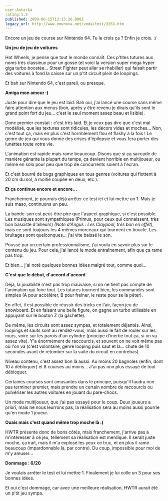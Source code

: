 ```yaml
---
user:Antarka
rating:1.5
published: 2009-06-15T12:15:26.000Z
legacy_url: http://www.emunova.net/veda/test/3263.htm
---
```

Encore un jeu de course sur Nintendo 64\. Tu le crois ça ? Enfin je crois. :/  

  

**Un jeu de jeu de voitures**  

  

Hot Wheels, je pense que tout le monde connaît. Ces p'tites tutures aux noms très classieux pour un gosse (et voici la version super mega hyper giga turbo boostée... Street Fighter peut aller se rhabiller) qui faisait partir des voitures à fond la caisse sur un p'tit circuit plein de loopings.  

  

Et bah sur Nintendo 64, c'est pareil, ou presque.  

  

**Amiga mon amour :(**  

  

Juste pour dire que le jeu est laid. Bah oui, j'ai lancé une course sans même faire attention aux menus (bon, après y être revenu je dirais qu'ils sont le grand point fort du jeu... c'est le seul moment assez beau et lisible).  

  

Donc premier constat : c'est très laid. Et je veux pas dire que c'est mal modélisé, que les textures sont ridicules, les décors vides et moches... Non, c'est tout ça, mais en plus c'est horriblement flou et flashy à la fois ! Le genre de jeu qui vous donne des crises d'épilepsie et vous fera porter des lunettes toute votre vie.  

  

L'animation est rapide mais rame beaucoup. Disons que si ça saccade de manière gênante la plupart du temps, ça devient horrible en multijoueur, ou même en solo pour peu que trop de concurrents soient à l'écran.  

  

Et c'est bourré de bugs graphiques en tous genres (voitures qui flottent à 20 cm du sol, à moitié coupée en deux, etc.).  

  

**Et ça continue encore et encore...**  

  

Franchement, je pourrais déjà arrêter ce test ici et lui mettre un 1\. Mais je suis maso, continuons un peu.  

  

La bande-son est peut-être pire que l'aspect graphique, si c'est possible. Les musiques sont sympathiques (Primus, pour ceux qui connaissent, très bon bassiste d'ailleurs) _(Note d'Angus : Les Claypool, très bon en effet)_, mais ce sont toujours les 4 mêmes morceaux qui tournent en boucle. Les bruitages sont quelconques... j'ai vite baissé le son.  

  

Poussé par un certain professionnalisme, j'ai voulu en savoir plus sur le contenu du jeu. Pour cela, j'ai lancé le mode entraînement, afin que ça rame pas trop.  

  

Et bien... j'ai noté quelques bonnes idées malgré tout, comme quoi...  

  

**C'est que le début, d'accord d'accord**  

  

Déjà, la jouabilité n'est pas trop mauvaise, si on ne tient pas compte de l'animation qui foire tout. Les tutures tournent bien, les commandes sont simples (A pour accélérer, B pour freiner, le reste pour se la péter).  

  

En effet, il est possible de réussir des tricks en l'air, façon jeu de snowboard. Et en faisant une belle figure, on gagne un turbo utilisable en appuyant sur le bouton Z (la gâchette).  

  

De même, les circuits sont assez sympas, et totalement déjantés. Ainsi, loopings et sauts sont au rendez-vous, mais aussi le fait de rouler sur les murs, voire sur les parois d'un cylindre (principe d'inertie tout ça, si on va assez vite). Y'a énormément de raccourcis, et souvent on ne voit même pas où l'on va (c'est volontaire, genre looping puis saut et la... chute de 10 secondes avant de retomber sur la suite du circuit en contrebas).  

  

Niveau contenu, c'est assez bon là aussi. Au moins 20 bagnoles (enfin, dont 10 à débloquer) et 8 courses au moins... J'ai pas non plus essayé de tout débloquer.  

  

Certaines courses sont amusantes dans le principe, puisqu'il faudra non pas terminer premier, mais prendre un certain nombre de raccourcis ou pulvériser les autres voitures en jouant du pare-chocs.  

  

Un mode multijoueur, que j'ai pas essayé pour le coup. Deux joueurs a priori, mais ne nous leurrons pas, la réalisation sera au moins aussi pourrie qu'en mode 1 joueur.  

  

**Ouais mais c'est quand même trop moche là :(**  

  

HWTR présente donc de bons côtés, mais franchement, j'arrive pas à m'intéresser à ce jeu, tellement sa réalisation est merdique. Il serait juste moche, ça irait, mais il m'a explosé les yeux ce truc, et en plus il rame beaucoup (impardonnable là, par contre). Du coup, impossible pour moi de m'y amuser...  

  

**Dommage : 6/20**  

  

Je voulais arrêter le test et lui mettre 1\. Finalement je lui colle un 3 pour ses bonnes idées.  

  

Et oui c'est dommage, car avec une meilleure réalisation, HWTR aurait été un p'tit jeu sympa.